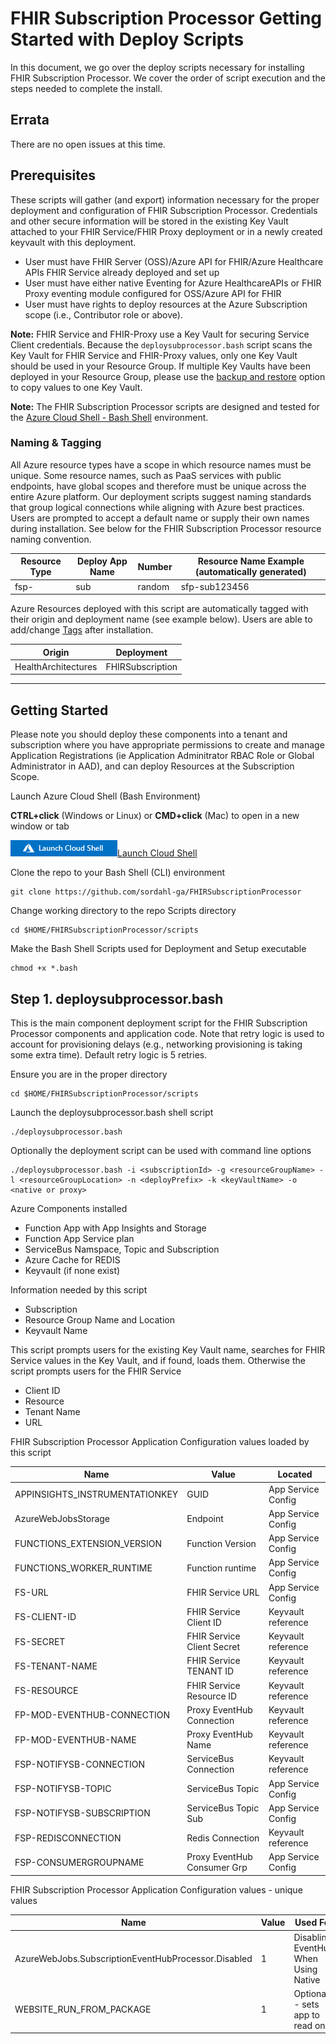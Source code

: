 # FHIR Subscription Processor Getting Started with Deploy Scripts
In this document, we go over the deploy scripts necessary for installing FHIR Subscription Processor. We cover the order of script execution and the steps needed to complete the install.

## Errata 
There are no open issues at this time. 

## Prerequisites 

These scripts will gather (and export) information necessary for the proper deployment and configuration of FHIR Subscription Processor. Credentials and other secure information will be stored in the existing Key Vault attached to your FHIR Service/FHIR Proxy deployment or in a newly created keyvault with this deployment.

 - User must have FHIR Server (OSS)/Azure API for FHIR/Azure Healthcare APIs FHIR Service already deployed and set up
 - User must have either native Eventing for Azure HealthcareAPIs or FHIR Proxy eventing module configured for OSS/Azure API for FHIR
 - User must have rights to deploy resources at the Azure Subscription scope (i.e., Contributor role or above).

__Note:__
FHIR Service and FHIR-Proxy use a Key Vault for securing Service Client credentials. Because the ```deploysubprocessor.bash``` script scans the Key Vault for FHIR Service and FHIR-Proxy values, only one Key Vault should be used in your Resource Group. If multiple Key Vaults have been deployed in your Resource Group, please use the [backup and restore](https://docs.microsoft.com/en-us/azure/key-vault/general/backup?tabs=azure-cli) option to copy values to one Key Vault.

__Note:__ 
The FHIR Subscription Processor scripts are designed and tested for the [Azure Cloud Shell - Bash Shell](https://docs.microsoft.com/en-us/azure/cloud-shell/features#:~:text=Azure%20Cloud%20Shell%20is%20a,and%20maintaining%20a%20machine%20yourself.) environment.


### Naming & Tagging
All Azure resource types have a scope in which resource names must be unique. Some resource names, such as PaaS services with public endpoints, have global scopes and therefore must be unique across the entire Azure platform. Our deployment scripts suggest naming standards that group logical connections while aligning with Azure best practices. Users are prompted to accept a default name or supply their own names during installation. See below for the FHIR Subscription Processor resource naming convention.

Resource Type    | Deploy App Name   | Number      | Resource Name Example (automatically generated)
------------|-----------------|-------------|------------------------------------------------
fsp-        | sub            | random      | sfp-sub123456

Azure Resources deployed with this script are automatically tagged with their origin and deployment name (see example below). Users are able to add/change [Tags](https://docs.microsoft.com/en-us/azure/azure-resource-manager/management/tag-resources?tabs=json) after installation.

Origin              |  Deployment       
--------------------|-----------------
HealthArchitectures | FHIRSubscription   

---

## Getting Started
Please note you should deploy these components into a tenant and subscription where you have appropriate permissions to create and manage Application Registrations (ie Application Adminitrator RBAC Role or Global Administrator in AAD), and can deploy Resources at the Subscription Scope. 

Launch Azure Cloud Shell (Bash Environment)

**CTRL+click** (Windows or Linux) or **CMD+click** (Mac) to open in a new window or tab   

[![Launch Azure Shell](/docs/images/launchcloudshell.png)Launch Cloud Shell](https://shell.azure.com/bash?target="_blank")

Clone the repo to your Bash Shell (CLI) environment 
```azurecli-interactive
git clone https://github.com/sordahl-ga/FHIRSubscriptionProcessor 
```
Change working directory to the repo Scripts directory
```azurecli-interactive
cd $HOME/FHIRSubscriptionProcessor/scripts
```

Make the Bash Shell Scripts used for Deployment and Setup executable 
```azurecli-interactive
chmod +x *.bash 
```

## Step 1.  deploysubprocessor.bash
This is the main component deployment script for the FHIR Subscription Processor components and application code.  Note that retry logic is used to account for provisioning delays (e.g., networking provisioning is taking some extra time).  Default retry logic is 5 retries.    

Ensure you are in the proper directory 
```azurecli-interactive
cd $HOME/FHIRSubscriptionProcessor/scripts
``` 

Launch the deploysubprocessor.bash shell script 
```azurecli-interactive
./deploysubprocessor.bash 
``` 

Optionally the deployment script can be used with command line options 
```azurecli
./deploysubprocessor.bash -i <subscriptionId> -g <resourceGroupName> -l <resourceGroupLocation> -n <deployPrefix> -k <keyVaultName> -o <native or proxy>
```


Azure Components installed 
 - Function App with App Insights and Storage 
 - Function App Service plan 
 - ServiceBus Namspace, Topic and Subscription
 - Azure Cache for REDIS
 - Keyvault (if none exist)

Information needed by this script 
 - Subscription
 - Resource Group Name and Location 
 - Keyvault Name 

This script prompts users for the existing Key Vault name, searches for FHIR Service values in the Key Vault, and if found, loads them. Otherwise the script prompts users for the FHIR Service 
 - Client ID
 - Resource 
 - Tenant Name
 - URL 

FHIR Subscription Processor Application Configuration values loaded by this script 

Name                               | Value                      | Located              
-----------------------------------|----------------------------|--------------------
APPINSIGHTS_INSTRUMENTATIONKEY     | GUID                       | App Service Config  
AzureWebJobsStorage                | Endpoint                   | App Service Config 
FUNCTIONS_EXTENSION_VERSION        | Function Version           | App Service Config 
FUNCTIONS_WORKER_RUNTIME           | Function runtime           | App Service Config 
FS-URL                             | FHIR Service URL           | App Service Config  
FS-CLIENT-ID                       | FHIR Service Client ID     | Keyvault reference 
FS-SECRET                          | FHIR Service Client Secret | Keyvault reference 
FS-TENANT-NAME                     | FHIR Service TENANT ID     | Keyvault reference 
FS-RESOURCE                        | FHIR Service Resource ID   | Keyvault reference 
FP-MOD-EVENTHUB-CONNECTION         | Proxy EventHub Connection  | Keyvault reference
FP-MOD-EVENTHUB-NAME               | Proxy EventHub Name        | Keyvault reference 
FSP-NOTIFYSB-CONNECTION            | ServiceBus Connection      | Keyvault reference
FSP-NOTIFYSB-TOPIC                 | ServiceBus Topic           | App Service Config
FSP-NOTIFYSB-SUBSCRIPTION          | ServiceBus Topic Sub       | App Service Config
FSP-REDISCONNECTION				   | Redis Connection			| Keyvault reference
FSP-CONSUMERGROUPNAME			   | Proxy EventHub Consumer Grp| App Service Config

FHIR Subscription Processor Application Configuration values - unique values 

Name                                                | Value  | Used For              
----------------------------------------------------|--------|-----------------------------------
AzureWebJobs.SubscriptionEventHubProcessor.Disabled | 1      | Disabling EventHub When Using Native 
WEBSITE_RUN_FROM_PACKAGE                            | 1      | Optional - sets app to read only
 
 

